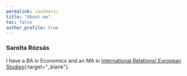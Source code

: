```yaml
---
permalink: /authors/
title: "About me"
toc: false
author_profile: true
---
```

### Sarolta Rózsás
I have a BA in Economics and an MA in [International Relations/ European Studies](https://www.uni-corvinus.hu/main-page/programs/ma-msc/?lang=en){:target="_blank"}.  
  
